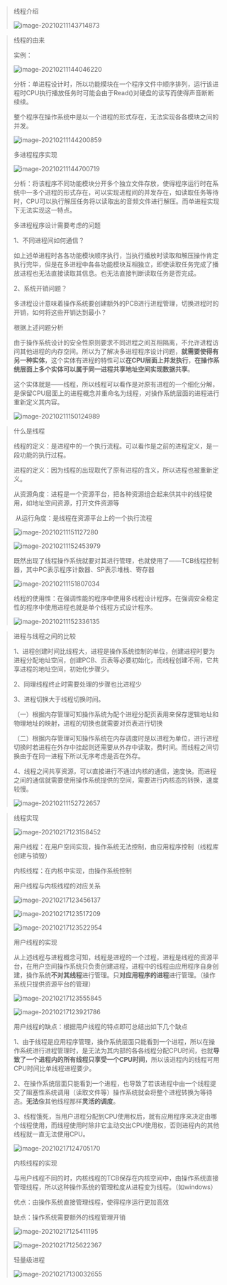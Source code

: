 > 线程介绍
>
> ![image-20210211143714873](image\image-20210211143714873.png)

> 线程的由来
>
> 实例：
>
> ![image-20210211144046220](image\image-20210211144046220.png)
>
> 分析：单进程设计时，所以功能模块在一个程序文件中顺序排列，运行该进程时CPU执行播放任务时可能会由于Read()对硬盘的读写而使得声音断断续续。
>
> 整个程序在操作系统中是以一个进程的形式存在，无法实现各各模块之间的并发。
>
> ![image-20210211144200859](image\image-20210211144200859.png)
>
> 多进程程序实现
>
> ![image-20210211144700719](image\image-20210211144700719.png)
>
> 分析：将该程序不同功能模块分开多个独立文件存放，使得程序运行时在系统中一多个进程的形式存在，可以实现进程间的并发存在，如读取任务等待时，CPU可以执行解压任务将以读取出的音频文件进行解压。而单进程实现下无法实现这一特点。
>
> 
>
> 多进程程序设计需要考虑的问题
>
> 1、不同进程间如何通信？
>
> ​	如上述单进程时各各功能模块顺序执行，当执行播放时读取和解压操作肯定执行完毕，但是在多进程中各各功能模块互相独立，即使读取任务完成了播放进程也无法直接读取其信息。也无法直接判断读取任务是否完成。
>
> 2、系统开销问题？
>
> ​	多进程设计意味着操作系统要创建额外的PCB进行进程管理，切换进程时的开销，如何将这些开销达到最小？
>
> 
>
> 根据上述问题分析
>
> ​	由于操作系统设计的安全性原则要求不同进程之间互相隔离，不允许进程访问其他进程的内存空间。所以为了解决多进程程序设计问题，**就需要使得有另一种实体**，这个实体有进程的特性可以**在CPU层面上并发执行**，**在操作系统层面上多个实体可以属于同一进程共享地址空间实现数据共享**。
>
> 这个实体就是——线程，所以线程可以看作是对原有进程的一个细化分解，是保留CPU层面上的进程概念并重命名为线程，对操作系统层面的进程进行重新定义其内容。
>
> ![image-20210211150124989](image\image-20210211150124989.png)
>
> 

> 什么是线程
>
> 线程的定义：是进程中的一个执行流程。可以看作是之前的进程定义，是一段功能的执行过程。
>
> 进程的定义：因为线程的出现取代了原有进程的含义，所以进程也被重新定义。
>
> ​	从资源角度：进程是一个资源平台，把各种资源组合起来供其中的线程使用，如地址空间资源，打开文件资源等
>
> ​	从运行角度：是线程在资源平台上的一个执行流程
>
> ![image-20210211151127280](image\image-20210211151127280.png)
>
> ![image-20210211152453979](image\image-20210211152453979.png)
>
> 既然出现了线程操作系统就要对其进行管理，也就使用了——TCB线程控制器，其中PC表示程序计数器、SP表示堆栈、寄存器
>
> ![image-20210211151807034](image\image-20210211151807034.png)
>
> 线程的使用性：在强调性能的程序中使用多线程设计程序。在强调安全稳定性的程序中使用进程也就是单个线程方式设计程序。
>
> ![image-20210211152336135](image\image-20210211152336135.png)

> 进程与线程之间的比较
>
> 1、进程创建时间比线程大，进程是操作系统控制的单位，创建进程时要为进程分配地址空间，创建PCB、页表等必要初始化，而线程创建不用，它共享进程的地址空间，初始化步骤少。
>
> 2、同理线程终止时需要处理的步骤也比进程少
>
> 3、进程切换大于线程切换时间。
>
> ​	（一）根据内存管理可知操作系统为配个进程分配页表用来保存逻辑地址和物理地址的映射，进程的切换也就需要对页表进行切换
>
> ​	（二）根据内存管理可知操作系统在内存调度时是以进程为单位，进行进程切换时若进程在外存中挂起则还需要从外存中读取，费时间。而线程之间切换由于在同一进程下所以无序考虑是否在外存。
>
> 4、线程之间共享资源，可以直接进行不通过内核的通信，速度快。而进程之间的通信就需要使用操作系统提供的空间，需要进行内核态的转换，速度较慢。
>
> ![image-20210211152722657](image\image-20210211152722657.png)

> 线程实现
>
> ![image-20210217123158452](image\image-20210217123158452.png)
>
> 用户线程：在用户空间实现，操作系统无法控制，由应用程序控制（线程库创建与销毁）
>
> 内核线程：在内核中实现，由操作系统控制
>
> 
>
> 用户线程与内核线程的对应关系
>
> ![image-20210217123456137](image\image-20210217123456137.png)
>
> ![image-20210217123517209](image\image-20210217123517209.png)
>
> ![image-20210217123522954](image\image-20210217123522954.png)
>
> 用户线程的实现
>
> 从上述线程与进程概念可知，线程是进程的一个过程，进程是线程的资源平台，在用户空间操作系统只负责创建进程，进程中的线程由应用程序自身创建，操作系统**不对其线程**进行管理。只**对应用程序的进程**进行管理。（操作系统只提供资源平台的管理）
>
> ![image-20210217123555845](image\image-20210217123555845.png)
>
> ![image-20210217123921786](image\image-20210217123921786.png)
>
> 用户线程的缺点：根据用户线程的特点即可总结出如下几个缺点
>
> 1、由于线程是应用程序管理，操作系统层面只能看到一个进程，所以在操作系统进行进程管理时，是无法为其内部的各各线程分配CPU时间，也就**导致了一个进程内的所有线程只享受一个CPU时间**，所以该进程内的线程可用CPU时间比单线程进程要少。
>
> 2、在操作系统层面只能看到一个进程，也导致了若该进程中由一个线程提交了阻塞性系统调用（读取文件等）操作系统就会将整个进程转换为等待态。**无法**像其他线程那样**灵活的调度**。
>
> 3、线程饿死，当用户进程分配到CPU使用权后，就有应用程序来决定由哪个线程使用，而线程使用时除非它主动交出CPU使用权，否则进程内的其他线程就一直无法使用CPU。
>
> ![image-20210217124705170](image\image-20210217124705170.png)
>
> 
>
> 内核线程的实现
>
> 与用户线程不同的时，内核线程的TCB保存在内核空间中，由操作系统直接管理线程，所以这种操作系统的管理粒度从进程变为线程。（如windows）
>
> 优点：由操作系统直接管理线程，使得程序运行更加高效
>
> 缺点：操作系统需要额外的线程管理开销
>
> ![image-20210217125411195](image\image-20210217125411195.png)
>
> ![image-20210217125622367](image\image-20210217125622367.png)
>
> 
>
> 轻量级进程
>
> ![image-20210217130032655](image\image-20210217130032655.png)